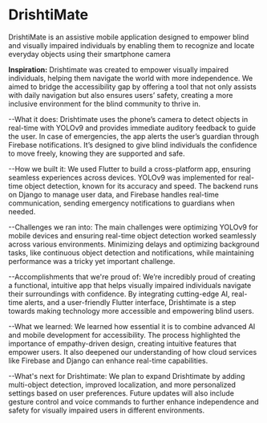 # DrishtiMate
DrishtiMate is an assistive mobile application designed to empower blind and visually impaired individuals by enabling them to recognize and locate everyday objects using their smartphone camera

**Inspiration:**
Drishtimate was created to empower visually impaired individuals, helping them navigate the world with more independence. We aimed to bridge the accessibility gap by offering a tool that not only assists with daily navigation but also ensures users’ safety, creating a more inclusive environment for the blind community to thrive in.

--What it does:
Drishtimate uses the phone’s camera to detect objects in real-time with YOLOv9 and provides immediate auditory feedback to guide the user. In case of emergencies, the app alerts the user’s guardian through Firebase notifications. It’s designed to give blind individuals the confidence to move freely, knowing they are supported and safe.

--How we built it:
We used Flutter to build a cross-platform app, ensuring seamless experiences across devices. YOLOv9 was implemented for real-time object detection, known for its accuracy and speed. The backend runs on Django to manage user data, and Firebase handles real-time communication, sending emergency notifications to guardians when needed.

--Challenges we ran into:
The main challenges were optimizing YOLOv9 for mobile devices and ensuring real-time object detection worked seamlessly across various environments. Minimizing delays and optimizing background tasks, like continuous object detection and notifications, while maintaining performance was a tricky yet important challenge.

--Accomplishments that we're proud of:
We’re incredibly proud of creating a functional, intuitive app that helps visually impaired individuals navigate their surroundings with confidence. By integrating cutting-edge AI, real-time alerts, and a user-friendly Flutter interface, Drishtimate is a step towards making technology more accessible and empowering blind users.

--What we learned:
We learned how essential it is to combine advanced AI and mobile development for accessibility. The process highlighted the importance of empathy-driven design, creating intuitive features that empower users. It also deepened our understanding of how cloud services like Firebase and Django can enhance real-time capabilities.

--What's next for Drishtimate:
We plan to expand Drishtimate by adding multi-object detection, improved localization, and more personalized settings based on user preferences. Future updates will also include gesture control and voice commands to further enhance independence and safety for visually impaired users in different environments.
